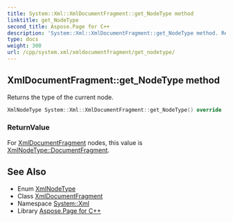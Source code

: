 ```yaml
---
title: System::Xml::XmlDocumentFragment::get_NodeType method
linktitle: get_NodeType
second_title: Aspose.Page for C++
description: 'System::Xml::XmlDocumentFragment::get_NodeType method. Returns the type of the current node in C++.'
type: docs
weight: 300
url: /cpp/system.xml/xmldocumentfragment/get_nodetype/
---
```

## XmlDocumentFragment::get_NodeType method


Returns the type of the current node.

```cpp
XmlNodeType System::Xml::XmlDocumentFragment::get_NodeType() override
```


### ReturnValue

For [XmlDocumentFragment](../) nodes, this value is [XmlNodeType::DocumentFragment](../../xmlnodetype/).

## See Also

* Enum [XmlNodeType](../../xmlnodetype/)
* Class [XmlDocumentFragment](../)
* Namespace [System::Xml](../../)
* Library [Aspose.Page for C++](../../../)
